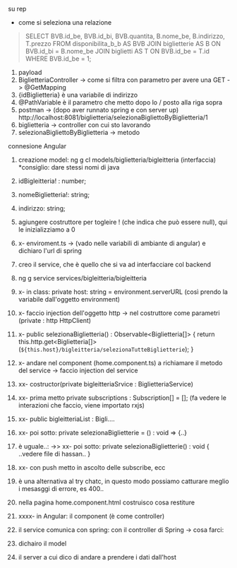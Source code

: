su rep
- come si seleziona una relazione

> SELECT BVB.id_be, BVB.id_bi, BVB.quantita, B.nome_be, B.indirizzo, T.prezzo
> FROM disponibilita_b_b AS BVB
> JOIN biglietterie AS B ON BVB.id_bi = B.nome_be
> JOIN biglietti AS T ON BVB.id_be = T.id
> WHERE BVB.id_be = 1;

1. payload
2. BiglietteriaController -> come si filtra con parametro per avere una GET -> @GetMapping
3. {idBiglietteria} è una variabile di indirizzo
4. @PathVariable è il parametro che metto dopo lo / posto alla riga sopra
5. postman -> (dopo aver runnato spring e con server up) http://localhost:8081/biglietteria/selezionaBigliettoByBiglietteria/1
6. biglietteria -> controller con cui sto lavorando
7. selezionaBigliettoByBiglietteria -> metodo

connesione Angular
1. creazione model: ng g cl models/biglietteria/bigleitteria (interfaccia) *consiglio: dare stessi nomi di java
2. idBigleitteria! : number;
3. nomeBiglietteria!: string;
4. indirizzo: string;
5. agiungere costruttore per togleire ! (che indica che può essere null), qui le inizializziamo a 0
6. x- enviroment.ts -> (vado nelle variabili di ambiante di angular) e dichiaro l'url di spring
7. creo il service, che è quello che si va ad interfacciare col backend
8. ng g service services/bigleitteria/bigleitteria
9. x- in class: private host: string = environment.serverURL (così prendo la variabile dall'oggetto environment)
10. x- faccio injection dell'oggetto http -> nel costruttore come parametri (private : http HttpClient)
11. x- public selezionaBiglietteria() : Observable<Biglietteria[]> { return this.http.get<Biglietteria[]> (`${this.host}/bigleitteria/selezionaTutteBiglietterie`); }
12. x- andare nel component (home.component.ts) a richiamare il metodo del service -> faccio injection del service
13. xx- costructor(private bigleitteriaSrvice : BiglietteriaService)
14. xx- prima metto private subscriptions : Subscription[] = []; (fa vedere le interazioni che faccio, viene importato rxjs)
15. xx- public bigleitteriaList : Bigli....
16. xx- poi sotto: private selezionaBiglietterie = () : void => {..}
17. è uguale..: ->> xx- poi sotto: private selezionaBiglietterie() : void { ..vedere file di hassan.. }
18. xx- con push metto in ascolto delle subscribe, ecc
19. è una alternativa al try chatc, in questo modo possiamo catturare meglio i mesasggi di errore, es 400..
20. nella pagina home.component.html costruisco cosa restiture
21. xxxx- in Angular: il component (è come controller)
22. il service comunica con spring: con il controller di Spring -> cosa farci:


1. dichairo il model
2. il server a cui dico di andare a prendere i dati dall'host
